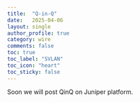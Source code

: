 ```yaml
---
title:  "Q-in-Q"
date:   2025-04-06
layout: single
author_profile: true
category: wire
comments: false
toc: true
toc_label: "SVLAN"
toc_icon: "heart"
toc_sticky: false
---
```


Soon we will post QinQ on Juniper platform.